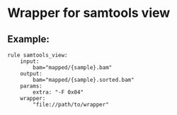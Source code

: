 # Wrapper for samtools view

## Example:

```
rule samtools_view:
    input:
        bam="mapped/{sample}.bam"
    output:
        bam="mapped/{sample}.sorted.bam"
    params:
        extra: "-F 0x04"
    wrapper:
        "file://path/to/wrapper"
```
